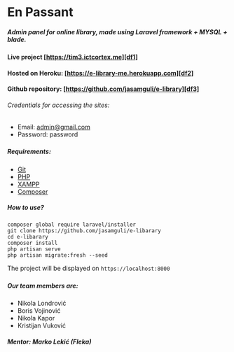 # En Passant
##### Admin panel for online library, made using Laravel framework + MYSQL + blade.
###
#### Live project [https://tim3.ictcortex.me][df1]
#### Hosted on Heroku: [https://e-library-me.herokuapp.com][df2]
#### Github repository: [https://github.com/jasamguli/e-library][df3]
###### Credentials for accessing the sites:
- Email: admin@gmail.com
- Password: password
###
##### Requirements:
- [Git][df4]
- [PHP][df5]
- [XAMPP][df6]
- [Composer][df7]

##### How to use?
```
composer global require laravel/installer
git clone https://github.com/jasamguli/e-libarary
cd e-libarary
composer install
php artisan serve
php artisan migrate:fresh --seed
```
The project will be displayed on `https://localhost:8000`
###
##### Our team members are:
- Nikola Londrović
- Boris Vojinović
- Nikola Kapor
- Kristijan Vuković

##### **Mentor: Marko Lekić (Fleka)**
###

[df1]: <https://tim3.ictcortex.me>
[df2]: <https://e-library-me.herokuapp.com>
[df3]: <https://github.com/jasamguli/e-library>
[df4]: <https://git-scm.com/downloads>
[df5]: <https://www.php.net/downloads.php>
[df6]: <https://www.apachefriends.org/download.html>
[df7]: <https://getcomposer.org/download>
   
